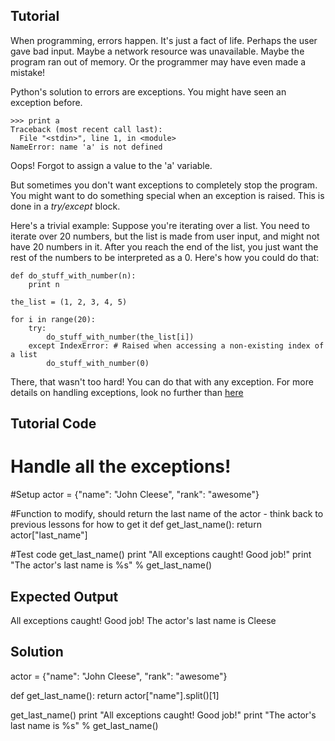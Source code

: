 Tutorial
--------
When programming, errors happen. It's just a fact of life.
Perhaps the user gave bad input. Maybe a network resource was
unavailable. Maybe the program ran out of memory. Or the programmer
may have even made a mistake!

Python's solution to errors are exceptions. You might have seen an
exception before.

    >>> print a
    Traceback (most recent call last):
      File "<stdin>", line 1, in <module>
    NameError: name 'a' is not defined

Oops! Forgot to assign a value to the 'a' variable.

But sometimes you don't want exceptions to completely stop the
program. You might want to do something special when an exception
is raised. This is done in a *try/except* block.

Here's a trivial example: Suppose you're iterating over a list. You
need to iterate over 20 numbers, but the list is made from user input,
and might not have 20 numbers in it. After you reach the end of the
list, you just want the rest of the numbers to be interpreted as a 0.
Here's how you could do that:

    def do_stuff_with_number(n):
        print n

    the_list = (1, 2, 3, 4, 5)

    for i in range(20):
        try:
            do_stuff_with_number(the_list[i])
        except IndexError: # Raised when accessing a non-existing index of a list
            do_stuff_with_number(0)

There, that wasn't too hard! You can do that with any exception. For 
more details on handling exceptions, look no further than [here](http://docs.python.org/tutorial/errors.html#handling-exceptions)

Tutorial Code
-------------

# Handle all the exceptions!
#Setup
actor = {"name": "John Cleese", "rank": "awesome"}

#Function to modify, should return the last name of the actor - think back to previous lessons for how to get it
def get_last_name():
    return actor["last_name"]

#Test code
get_last_name()
print "All exceptions caught! Good job!"
print "The actor's last name is %s" % get_last_name()

Expected Output
---------------

All exceptions caught! Good job!
The actor's last name is Cleese

Solution
--------
actor = {"name": "John Cleese", "rank": "awesome"}

def get_last_name():
    return actor["name"].split()[1]

get_last_name()
print "All exceptions caught! Good job!"
print "The actor's last name is %s" % get_last_name()
